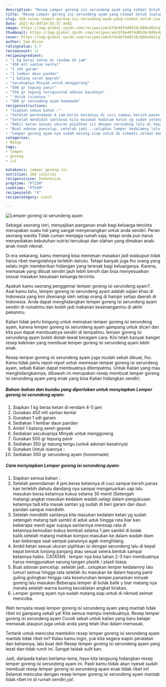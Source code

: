```yaml
---
description: "Resep Lemper goreng isi serundeng ayam yang nikmat Untuk Jualan"
title: "Resep Lemper goreng isi serundeng ayam yang nikmat Untuk Jualan"
slug: 420-resep-lemper-goreng-isi-serundeng-ayam-yang-nikmat-untuk-jualan
date: 2021-03-09T19:55:57.448Z
image: https://img-global.cpcdn.com/recipes/a4cbfde46f4d0526/680x482cq70/lemper-goreng-isi-serundeng-ayam-foto-resep-utama.jpg
thumbnail: https://img-global.cpcdn.com/recipes/a4cbfde46f4d0526/680x482cq70/lemper-goreng-isi-serundeng-ayam-foto-resep-utama.jpg
cover: https://img-global.cpcdn.com/recipes/a4cbfde46f4d0526/680x482cq70/lemper-goreng-isi-serundeng-ayam-foto-resep-utama.jpg
author: Sam Dixon
ratingvalue: 3.7
reviewcount: 11
recipeingredient:
- "1 kg beras ketan di rendam 45 jam"
- "450 mlt santan kental"
- "1 sdt garam"
- "1 lembar daun pandan"
- "1 batang sereh geprek"
- "secukupnya Minyak untuk menggoreng"
- "500 gr tepung panir"
- "350 gr tepung teriguuntuk adonan basahnya"
- " Untuk isiannya "
- "300 gr serundeng ayam homemade"
recipeinstructions:
- "Siapkan semua bahan :"
- "Setelah perendaman 4 jam.beras ketannya di cuci sampai bersih.panas kan terlebih dahulu dandang nya sampai mengeluarkan uap lalu masukan beras ketannya kukus selama 30 menit (Setengah matang).angkat masukan kedalam wadah.selagi dalam pengukusan ketannya tadi.kita masak santan yg sudah di beri garam dan daun pandan sampai mendidih."
- "Setelah mendidih santanya kita masukan kedalam ketan yg sudah setengah matang tadi sambil di aduk aduk hingga rata biar kan beberapa menit agar supaya santannya meresap rata di ketannya.kemudian kukus kembali selama 1 jam sambil di bolak balik.setelah matang matikan kompor.masukan ke dalam wadah diam kan beberapa saat sampai panasnya agak menghilang."
- "Ambil ketan sesuai ukuran pipihkan isi dengan serundeng lalu di kepal kepal bentuk lonjong panjang atau sesuai selera.bentuk sampai ketannya habis. CATATAN : lemper nya bisa tahan 2-3 hari membuatnya harus menggunakan sarung tangan plastik / plasti biasa."
- "Buat adonan pencelup. setelah jadi...celupkan lemper kedalamny lalu lumuri semua hingga rata setelah itu masukan ke dalam tepung panir guling gulingkan hingga rata keseluruhan lemper.panaskan minyak goreng lalu masukan Beberapa lemper di bolak balik y biar matang nya merata.setelah warna kuning kecoklatan angkat tiriskan."
- "Lemper goreng ayam nya sudah matang.siap untuk di nikmati.selmat mencoba."
categories:
- Resep
tags:
- lemper
- goreng
- isi

katakunci: lemper goreng isi 
nutrition: 204 calories
recipecuisine: Indonesian
preptime: "PT25M"
cooktime: "PT54M"
recipeyield: "4"
recipecategory: Lunch

---
```



![Lemper goreng isi serundeng ayam](https://img-global.cpcdn.com/recipes/a4cbfde46f4d0526/680x482cq70/lemper-goreng-isi-serundeng-ayam-foto-resep-utama.jpg)

Sebagai seorang istri, menyajikan panganan enak bagi keluarga tercinta merupakan suatu hal yang sangat menyenangkan untuk anda sendiri. Peran seorang  wanita Tidak cuman menjaga rumah saja, tetapi anda pun harus menyediakan kebutuhan nutrisi tercukupi dan olahan yang dimakan anak-anak mesti nikmat.

Di era  sekarang, kamu memang bisa memesan masakan jadi walaupun tidak harus ribet mengolahnya terlebih dahulu. Tetapi banyak juga lho orang yang selalu ingin memberikan hidangan yang terenak bagi keluarganya. Karena, memasak yang dibuat sendiri jauh lebih bersih dan bisa menyesuaikan sesuai masakan kesukaan keluarga tercinta. 



Apakah kamu seorang penggemar lemper goreng isi serundeng ayam?. Asal kamu tahu, lemper goreng isi serundeng ayam adalah sajian khas di Indonesia yang kini disenangi oleh setiap orang di hampir setiap daerah di Indonesia. Anda dapat menghidangkan lemper goreng isi serundeng ayam sendiri di rumahmu dan boleh jadi makanan kesenanganmu di akhir pekanmu.

Kalian tidak perlu bingung untuk memakan lemper goreng isi serundeng ayam, karena lemper goreng isi serundeng ayam gampang untuk dicari dan kita pun dapat membuatnya sendiri di tempatmu. lemper goreng isi serundeng ayam boleh diolah lewat beragam cara. Kini telah banyak banget resep kekinian yang membuat lemper goreng isi serundeng ayam lebih enak.

Resep lemper goreng isi serundeng ayam juga mudah sekali dibuat, lho. Kamu tidak perlu repot-repot untuk memesan lemper goreng isi serundeng ayam, sebab Kalian dapat membuatnya ditempatmu. Untuk Kalian yang mau menghidangkannya, dibawah ini merupakan resep membuat lemper goreng isi serundeng ayam yang enak yang bisa Kalian hidangkan sendiri.

<!--inarticleads1-->

##### Bahan-bahan dan bumbu yang diperlukan untuk menyiapkan Lemper goreng isi serundeng ayam:

1. Siapkan 1 kg beras ketan di rendam 4-5 jam
1. Gunakan 450 mlt santan kental
1. Gunakan 1 sdt garam
1. Sediakan 1 lembar daun pandan
1. Ambil 1 batang sereh geprek
1. Sediakan secukupnya Minyak untuk menggoreng
1. Gunakan 500 gr tepung panir
1. Sediakan 350 gr tepung terigu.(untuk adonan basahnya)
1. Gunakan  Untuk isiannya :
1. Sediakan 300 gr serundeng ayam (homemade)




<!--inarticleads2-->

##### Cara menyiapkan Lemper goreng isi serundeng ayam:

1. Siapkan semua bahan :
1. Setelah perendaman 4 jam.beras ketannya di cuci sampai bersih.panas kan terlebih dahulu dandang nya sampai mengeluarkan uap lalu masukan beras ketannya kukus selama 30 menit (Setengah matang).angkat masukan kedalam wadah.selagi dalam pengukusan ketannya tadi.kita masak santan yg sudah di beri garam dan daun pandan sampai mendidih.
1. Setelah mendidih santanya kita masukan kedalam ketan yg sudah setengah matang tadi sambil di aduk aduk hingga rata biar kan beberapa menit agar supaya santannya meresap rata di ketannya.kemudian kukus kembali selama 1 jam sambil di bolak balik.setelah matang matikan kompor.masukan ke dalam wadah diam kan beberapa saat sampai panasnya agak menghilang.
1. Ambil ketan sesuai ukuran pipihkan isi dengan serundeng lalu di kepal kepal bentuk lonjong panjang atau sesuai selera.bentuk sampai ketannya habis. CATATAN : lemper nya bisa tahan 2-3 hari membuatnya harus menggunakan sarung tangan plastik / plasti biasa.
1. Buat adonan pencelup. setelah jadi...celupkan lemper kedalamny lalu lumuri semua hingga rata setelah itu masukan ke dalam tepung panir guling gulingkan hingga rata keseluruhan lemper.panaskan minyak goreng lalu masukan Beberapa lemper di bolak balik y biar matang nya merata.setelah warna kuning kecoklatan angkat tiriskan.
1. Lemper goreng ayam nya sudah matang.siap untuk di nikmati.selmat mencoba.




Wah ternyata resep lemper goreng isi serundeng ayam yang mantab tidak ribet ini gampang sekali ya! Kita semua mampu membuatnya. Resep lemper goreng isi serundeng ayam Cocok sekali untuk kalian yang baru belajar memasak ataupun juga untuk anda yang telah lihai dalam memasak.

Tertarik untuk mencoba membikin resep lemper goreng isi serundeng ayam mantab tidak ribet ini? Kalau kamu ingin, yuk kita segera siapin peralatan dan bahannya, lalu buat deh Resep lemper goreng isi serundeng ayam yang lezat dan tidak rumit ini. Sangat taidak sulit kan. 

Jadi, daripada kalian berlama-lama, hayo kita langsung hidangkan resep lemper goreng isi serundeng ayam ini. Pasti kamu tiidak akan nyesel sudah membuat resep lemper goreng isi serundeng ayam enak tidak ribet ini! Selamat mencoba dengan resep lemper goreng isi serundeng ayam mantab tidak ribet ini di rumah sendiri,ya!.

